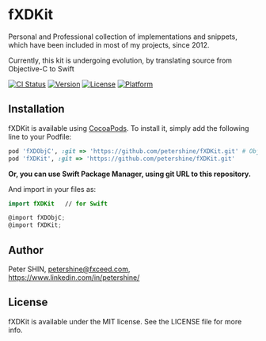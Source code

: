 # fXDKit
Personal and Professional collection of implementations and snippets, which have been included in most of my projects, since 2012.


Currently, this kit is undergoing evolution, by translating source from Objective-C to Swift


[![CI Status](http://img.shields.io/travis/petershine/fXDKit.svg?style=flat)](https://travis-ci.org/petershine/fXDKit)
[![Version](https://img.shields.io/cocoapods/v/fXDKit.svg?style=flat)](http://cocoapods.org/pods/fXDKit)
[![License](https://img.shields.io/cocoapods/l/fXDKit.svg?style=flat)](http://cocoapods.org/pods/fXDKit)
[![Platform](https://img.shields.io/cocoapods/p/fXDKit.svg?style=flat)](http://cocoapods.org/pods/fXDKit)


## Installation

fXDKit is available using [CocoaPods](http://cocoapods.org). To install
it, simply add the following line to your Podfile:

```ruby
pod 'fXDObjC', :git => 'https://github.com/petershine/fXDKit.git' # Obj-C dependency
pod 'fXDKit', :git => 'https://github.com/petershine/fXDKit.git'
```

**Or, you can use Swift Package Manager, using git URL to this repository.**

And import in your files as:
```swift
import fXDKit	// for Swift
```
```objectivec
@import fXDObjC;
@import fXDKit;
```

## Author

Peter SHIN, petershine@fxceed.com, https://www.linkedin.com/in/petershine/

## License

fXDKit is available under the MIT license. See the LICENSE file for more info.
